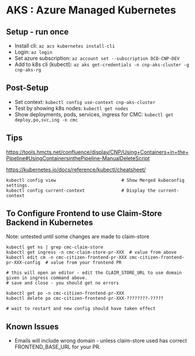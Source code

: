 # AKS : Azure Managed Kubernetes

## Setup - run once

- Install cli: `az acs kubernetes install-cli`
- Login: `az login`
- Set azure subscription:  `az account set --subscription DCD-CNP-DEV`
- Add to k8s cli (kubectl): `az aks get-credentials -n cnp-aks-cluster -g cnp-aks-rg`

## Post-Setup

- Set context: `kubectl config use-context cnp-aks-cluster`
- Test by showing k8s nodes: `kubectl get nodes`
- Show deployments, pods, services, ingress for CMC: `kubectl get deploy,po,svc,ing -n cmc`

## Tips

https://tools.hmcts.net/confluence/display/CNP/Using+Containers+in+the+Pipeline#UsingContainersinthePipeline-ManualDeleteScript

https://kubernetes.io/docs/reference/kubectl/cheatsheet/

```
kubectl config view                         # Show Merged kubeconfig settings.
kubectl config current-context              # Display the current-context
```

## To Configure Frontend to use Claim-Store Backend in Kubernetes

Note: untested until some changes are made to claim-store

```
kubectl get ns | grep cmc-claim-store
kubectl get ingress -n cmc-claim-store-pr-XXX  # value from above
kubectl edit cm -n cmc-citizen-frontend-pr-XXX cmc-citizen-frontend-pr-XXX-config  # value from your frontend PR

# this will open an editor - edit the CLAIM_STORE_URL to use domain given in ingress command above.
# save and close - you should get no errors

kubectl get po -n cmc-citizen-frontend-pr-XXX  
kubectl delete po cmc-citizen-frontend-pr-XXX-????????-?????

# wait to restart and new config should have taken effect

```

## Known Issues

- Emails will include wrong domain - unless claim-store used has correct FRONTEND_BASE_URL for your PR.
